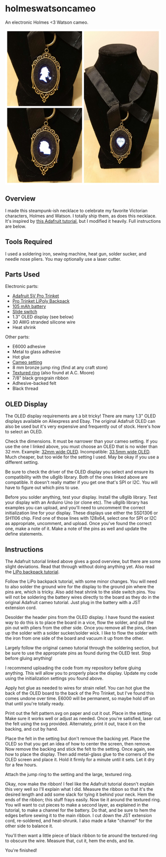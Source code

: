 # holmeswatsoncameo
An electronic Holmes &lt;3 Watson cameo.

![Holmes <3 Watson Necklace](https://github.com/brightcolorfulflickers/holmeswatsoncameo/blob/master/photos/necklace.jpg)

## Overview
I made this steampunk-ish necklace to celebrate my favorite Victorian characters, Holmes and Watson. I totally ship them, as does this necklace. It's inspired by [this Adafruit tutorial](https://learn.adafruit.com/steampunk-cameo-necklace/overview), but I modified it heavily. Full instructions are below.

## Tools Required

I used a soldering iron, sewing machine, heat gun, solder sucker, and needle nose pliers. You may optionally use a laser cutter.

## Parts Used

Electronic parts:
- [Adafruit 5V Pro Trinket](https://www.adafruit.com/product/2000)
- [Pro Trinket LiPoly Backpack](https://www.adafruit.com/products/2124)
- [105 mAh battery](https://www.adafruit.com/product/1570)
- [Slide switch](https://www.adafruit.com/products/805)
- 1.3" OLED display (see below)
- 30 AWG stranded silicone wire
- Heat shrink

Other parts:
- E6000 adhesive
- Metal to glass adhesive
- Hot glue
- [Cameo setting](https://www.etsy.com/listing/123154408/40x30mm-antique-bronze-setting)
- 8 mm bronze jump ring (find at any craft store)
- [Textured ring](https://smile.amazon.com/Cousin-Jewelry-Basics-5-Piece-Textured/dp/B005MAX4L0?ie=UTF8&sa-no-redirect=1) (also found at A.C. Moore)
- 7/8" black grosgrain ribbon
- Adhesive-backed felt
- Black thread

## OLED Display

The OLED display requirements are a bit tricky! There are many 1.3" OLED displays available on Aliexpress and Ebay. The original Adafruit OLED can also be used but it's very expensive and frequently out of stock. Here's how to select an OLED.

Check the dimensions. It must be narrower than your cameo setting. If you use the one I linked above, you must choose an OLED that is no wider than 32 mm.
Example: [32mm wide OLED](http://www.aliexpress.com/item/1-3-Inch-White-I2C-IIC-Serial-128X64-OLED-LCD-LED-Display-Module-for-Arduino-51/32303252088.html).
Incompatible: [33.5mm wide OLED](http://www.aliexpress.com/item/blue-and-white-color-128X64-1-3-inch-OLED-LCD-LED-Display-Module-For-Arduino-1/32276891410.html). Much cheaper, but too wide for the setting I used. May be okay if you use a different setting.

Be sure to check the driver of the OLED display you select and ensure its compatibility with the u8glib library. Both of the ones linked above are compatible. It doesn't really matter if you get one that's SPI or I2C. You will have to figure out which pins to use.

Before you solder anything, test your display. Install the u8glib library. Test your display with an Arduino Uno (or clone etc). The u8glib library has examples you can upload, and you'll need to uncomment the correct initialization line for your display. These displays use either the SSD1306 or SH1106 chip. Find one of those lines with 128x64, select one for SPI or I2C as appropriate, uncomment, and upload. Once you've found the correct one, make a note of it. Make a note of the pins as well and update the define statements.

## Instructions

The Adafruit tutorial linked above gives a good overview, but there are some slight deviations. Read that through without doing anything yet. Also read the [LiPo backpack tutorial](https://learn.adafruit.com/adafruit-pro-trinket-lipoly-slash-liion-backpack).

Follow the LiPo backpack tutorial, with some minor changes. You will need to also solder the ground wire for the display to the ground pin where the pins are, which is tricky. Also add heat shrink to the slide switch pins. You will not be soldering the battery wires directly to the board as they do in the original Adafruit cameo tutorial. Just plug in the battery with a JST extension cord.

Desolder the header pins from the OLED display. I have found the easiest way to do this is to place the board in a vice, flow the solder, and pull the pin out with pliers from the other side. Once you remove all the pins, clean up the solder with a solder sucker/solder wick. I like to flow the solder with the iron from one side of the board and vacuum it up from the other.

Largely follow the original cameo tutorial through the soldering section, but be sure to use the appropriate pins as found during the OLED test. Stop before gluing anything!

I recommend uploading the code from my repository before gluing anything. This will allow you to properly place the display. Update my code using the initialization settings you found above.

Apply hot glue as needed to wires for strain relief. You can hot glue the back of the OLED board to the back of the Pro Trinket, but I've found this comes undone over time. E6000 will be permanent, so maybe hold off on that until you're totally ready.

Print out the felt pattern.svg on paper and cut it out. Place in the setting. Make sure it works well or adjust as needed. Once you're satisfied, laser cut the felt using the svg provided. Alternately, print it out, trace it on the backing, and cut by hand.

Place the felt in the setting but don't remove the backing yet. Place the OLED so that you get an idea of how to center the screen, then remove. Now remove the backing and stick the felt to the setting. Once again, see how to place the display. Then add metal-glass glue to the corners of the OLED screen and place it. Hold it firmly for a minute until it sets. Let it dry for a few hours.

Attach the jump ring to the setting and the large, textured ring.

Okay, now make the ribbon! I feel like the Adafruit tutorial doesn't explain this very well so I'll explain what I did. Measure the ribbon so that it's the desired length and add some slack for tying it behind your neck. Hem the ends of the ribbon; this stuff frays easily. Now tie it around the textured ring. You will want to cut pieces to make a second layer, as explained in the tutorial, to make a channel for the battery. Do that, and be sure to hem the edges before sewing it to the main ribbon. I cut down the JST extension cord, re-soldered, and heat-shrunk. I also made a fake "channel" for the other side to balance it.

You'll then want a little piece of black ribbon to tie around the textured ring to obscure the wire. Measure that, cut it, hem the ends, and tie.

You're finished!